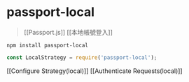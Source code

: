 # passport-local
>[[Passport.js]]
>[[本地帳號登入]]

```
npm install passport-local
```
```js
const LocalStrategy = require('passport-local');
```
[[Configure Strategy(local)]]
[[Authenticate Requests(local)]]